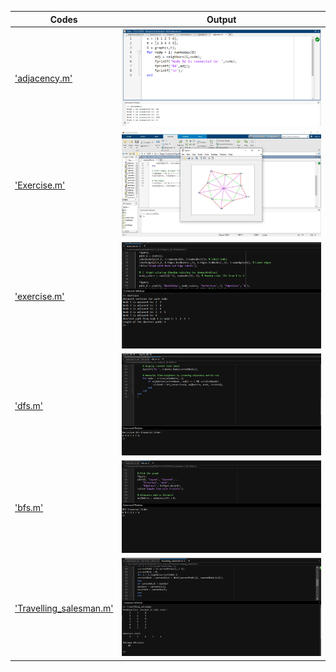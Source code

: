 | Codes | Output |
|-------|--------|
|['adjacency.m'](./Codes/adjacency.m)|![adjacency.png](./Output/adjacency.png)|
|['Exercise.m'](./Codes/Exercise.m)|![Exercise.jpg](./Output/Exercise.jpg)|
|['exercise.m'](./Codes/exercise.m)|![exercise.png](./Output/exercise.png)|
|['dfs.m'](./Codes/dfs.m)|![dfs.png](./Output/dfs.png)|
|['bfs.m'](./Codes/bfs.m)|![bfs.png](./Output/bfs.png)|
|['Travelling_salesman.m'](./Codes/Travelling_salesman.m)|![salesman.png](./Output/salesman.png)|


